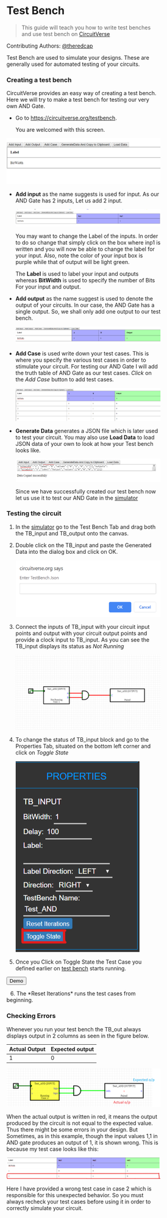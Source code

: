 # Test Bench

> This guide will teach you how to write test benches and use test bench on [CircuitVerse](https://circuitverse.com/simulator)

Contributing Authors: [@theredcap](https://github.com/theredcap)

Test Bench are used to simulate your designs. These are generally used for automated testing of your circuits. 

### Creating a test bench

CircuitVerse provides an easy way of creating a test bench. Here we will try to make a test bench for testing our very own AND Gate.

* Go to <https://circuitverse.org/testbench>.

  You are welcomed with this screen.

![](images\testbench\welcome.png)

* **Add input** as the name suggests is used for input. As our AND Gate has 2 inputs, Let us add 2 input.

  ![](images\testbench\input.png)

  You may want to change the Label of the inputs. In order to do so change that simply click on the box where inp1 is written and you will now be able to change the label for your input. Also, note the color of your input box is purple while that of output will be light green.

  The **Label** is used to label your input and outputs whereas **BitWidth** is used to specify the number of Bits For your input and output.

* **Add output** as the name suggest is used to denote the output of your circuits. In our case, the AND Gate has a single output. So, we shall only add one output to our test bench.

  ![](images\testbench\output.png)

* **Add Case** is used write down your test cases. This is where you specify the various test cases in order to stimulate your circuit. For testing our AND Gate I will add the truth table of AND Gate as our test cases. *Click* on the *Add Case* button to add test cases.

  ![](images\testbench\test_cases.png)

* **Generate Data** generates a JSON file which is later used to test your circuit. You may also use **Load Data** to load JSON data of your own to look at how your Test bench looks like.

  ![](images\testbench\Test_JSON.png)

  Since we have successfully created our test bench now let us use it to test our AND Gate in the [simulator](https://circuitverse.org/simulator)

  

### Testing the circuit

1. In the [simulator](https://circuitverse.org/simulator) go to the Test Bench Tab and drag both the TB_input and TB_output onto the canvas.

2. Double click on the TB_input and paste the Generated Data into the dialog box and click on OK.

   ![](images\testbench\enter_JSON.png)

3. Connect the inputs of TB_input with your circuit input points and output with your circuit output points and provide a clock input to TB_input. As you can see the TB_input displays its status as *Not Running*

   ![](images\testbench\test_circuit.png)

4. To change the status of TB_input block and go to the Properties Tab, situated on the bottom left corner and click on *Toggle State*

   ![](images\testbench\toggle_state.png)

5. Once you Click on Toggle State the Test Case you defined earlier on [test bench](https://circuitverse.org/testbench) starts running.

  
  <button data-modal-target="#modal">
  Demo
  </button>
    <div class="modal" id="modal">
      <div class="modal-header">
        <div class="title">Test Bench</div>
        <button data-close-button class="close-button">&times;</button>
      </div>
      <div class="modal-body">
        <video id="video" style="width:100%; height: 560px; position: center;" controls>
      <source src="video/test_bench.mp4 " type="video/mp4">
    </video> 
    </div>
    </div>
    <div id="overlay"></div>    


<script>
var openModalButtons = document.querySelectorAll('[data-modal-target]')
var closeModalButtons = document.querySelectorAll('[data-close-button]')
var overlay = document.getElementById('overlay')
console.log(document.getElementsByTagName("STYLE"))
function myFunction(x) {
if (x.matches) { // If media query matches
document.getElementById("video").style.height = "300px";
document.getElementById("modal").style.left = "50%";
document.getElementById("modal").style.height = "55%";
} else {
document.getElementById("video").style.height = "560px";
document.getElementById("modal").style.left = "56.5%";
document.getElementById("modal").style.height = "80%"; 
}
}

var x = window.matchMedia("(max-width: 768px)")
myFunction(x) // Call listener function at run time
x.addListener(myFunction) // Attach listener function on state changes

openModalButtons.forEach(button => {
button.addEventListener('click', () => {
var modal = document.querySelector(button.dataset.modalTarget)
openModal(modal)
})
})

overlay.addEventListener('click', () => {
var modals = document.querySelectorAll('.modal.active')
modals.forEach(modal => {
closeModal(modal)
})
})

closeModalButtons.forEach(button => {
button.addEventListener('click', () => {
var modal = button.closest('.modal')
closeModal(modal)
})
})

function openModal(modal) {
if (modal == null) return
modal.classList.add('active')
overlay.classList.add('active')
}

function closeModal(modal) {
if (modal == null) return
modal.classList.remove('active')
overlay.classList.remove('active')
}  

var openModalButtons = document.querySelectorAll('[data-modal-target]')
var closeModalButtons = document.querySelectorAll('[data-close-button]')
var overlay = document.getElementById('overlay')

openModalButtons.forEach(button => {
button.addEventListener('click', () => {
var modal = document.querySelector(button.dataset.modalTarget)
openModal(modal)
})
})

overlay.addEventListener('click', () => {
var modals = document.querySelectorAll('.modal.active')
modals.forEach(modal => {
closeModal(modal)
})
})

closeModalButtons.forEach(button => {
button.addEventListener('click', () => {
var modal = button.closest('.modal')
closeModal(modal)
})
})

function openModal(modal) {
if (modal == null) return
modal.classList.add('active')
overlay.classList.add('active')
}

function closeModal(modal) {
if (modal == null) return
modal.classList.remove('active')
overlay.classList.remove('active')
}
</script>


<style>
*, *::after, *::before {
box-sizing: border-box;
}

.modal {
position: fixed;
top: 50%;
left: 50%;
transform: translate(-50%, -50%) scale(0);
transition: 200ms ease-in-out;
border: 1px solid black;
border-radius: 10px;
z-index: 10;
background-color: white;
width: 500px;
max-width: 80%;
}

.modal.active {
transform: translate(-50%, -50%) scale(1);
width:70%;
height:55%;
}

.modal-header {
padding: 10px 15px;
display: flex;
justify-content: space-between;
align-items: center;
border-bottom: 1px solid black;
}

.modal-header .title {
font-size: 1.25rem;
font-weight: bold;
}

.modal-header .close-button {
cursor: pointer;
border: none;
outline: none;
background: none;
font-size: 1.25rem;
font-weight: bold;
}

.modal-body {
padding: 10px 15px;
}

#overlay {
position: fixed;
opacity: 0;
transition: 200ms ease-in-out;
top: 0;
left: 0;
right: 0;
bottom: 0;
background-color: rgba(0, 0, 0, .5);
pointer-events: none;
}

#overlay.active {
opacity: 1;
pointer-events: all;
}

</style>

<p style="text-indent: 10px;">6. The *Reset Iterations* runs the test cases from beginning.</p>

### Checking Errors

Whenever you run your test bench the TB_out always displays output in 2 columns as seen in the figure below.

| Actual Output | Expected output |
| ------------- | --------------- |
| 1             | 0               |

![](images\testbench\TB_out.png)

When the actual output is written in red, it means the output produced by the circuit is not equal to the expected value. Thus there might be some errors in your design. But Sometimes, as in this example, though the input values 1,1 in AND gate produces an output of 1, it is shown wrong. This is because my test case looks like this: 

![](images\testbench\wrong_test_case.png)

Here I have provided a wrong test case in case 2 which is responsible for this unexpected behavior. So you must always recheck your test cases before using it in order to correctly simulate your circuit.
